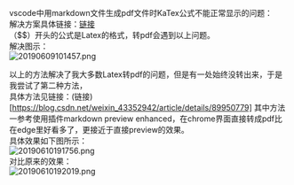 vscode中用markdown文件生成pdf文件时KaTex公式不能正常显示的问题：   
解决方案具体链接：[链接](https://blog.csdn.net/chqfeiyang/article/details/89440600)  
（$$）开头的公式是Latex的格式，转pdf会遇到以上问题。   
解决图示：   
![20190609101457.png](https://i.loli.net/2019/06/09/5cfc6ba48180d29519.png)  
  
    
    
以上的方法解决了我大多数Latex转pdf的问题，但是有一处始终没转出来，于是我尝试了第二种方法，  
具体方法见链接：(链接)[https://blog.csdn.net/weixin_43352942/article/details/89950779]
其中方法一参考使用插件markdown preview enhanced，在chrome界面直接转成pdf比在edge里好看多了，更接近于直接preview的效果。    
具体效果如下图所示：    
![20190610191756.png](https://i.loli.net/2019/06/10/5cfe3c6af419a22957.png)   
对比原来的效果：   
![20190610192019.png](https://i.loli.net/2019/06/10/5cfe3cf87728f92070.png)






